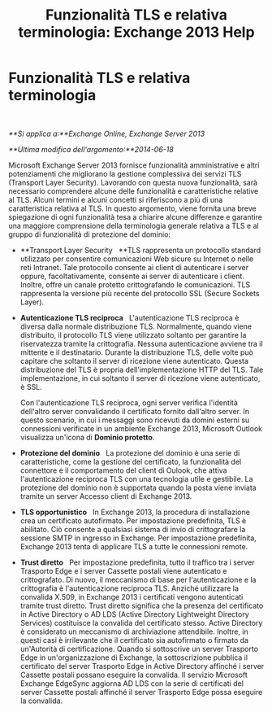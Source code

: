 ﻿---
title: 'Funzionalità TLS e relativa terminologia: Exchange 2013 Help'
TOCTitle: Funzionalità TLS e relativa terminologia
ms:assetid: 294ba2a9-892d-4a90-beec-9d298426b5f4
ms:mtpsurl: https://technet.microsoft.com/it-it/library/Bb430753(v=EXCHG.150)
ms:contentKeyID: 52063047
ms.date: 05/22/2018
mtps_version: v=EXCHG.150
ms.translationtype: MT
---

# Funzionalità TLS e relativa terminologia

 

_**Si applica a:**Exchange Online, Exchange Server 2013_

_**Ultima modifica dell'argomento:**2014-06-18_

Microsoft Exchange Server 2013 fornisce funzionalità amministrative e altri potenziamenti che migliorano la gestione complessiva dei servizi TLS (Transport Layer Security). Lavorando con questa nuova funzionalità, sarà necessario comprendere alcune delle funzionalità e caratteristiche relative al TLS. Alcuni termini e alcuni concetti si riferiscono a più di una caratteristica relativa al TLS. In questo argomento, viene fornita una breve spiegazione di ogni funzionalità tesa a chiarire alcune differenze e garantire una maggiore comprensione della terminologia generale relativa a TLS e al gruppo di funzionalità di protezione del dominio:

  - **Transport Layer Security   **TLS rappresenta un protocollo standard utilizzato per consentire comunicazioni Web sicure su Internet o nelle reti Intranet. Tale protocollo consente ai client di autenticare i server oppure, facoltativamente, consente ai server di autenticare i client. Inoltre, offre un canale protetto crittografando le comunicazioni. TLS rappresenta la versione più recente del protocollo SSL (Secure Sockets Layer).

  - **Autenticazione TLS reciproca**   L'autenticazione TLS reciproca è diversa dalla normale distribuzione TLS. Normalmente, quando viene distribuito, il protocollo TLS viene utilizzato soltanto per garantire la riservatezza tramite la crittografia. Nessuna autenticazione avviene tra il mittente e il destinatario. Durante la distribuzione TLS, delle volte può capitare che soltanto il server di ricezione viene autenticato. Questa distribuzione del TLS è propria dell'implementazione HTTP del TLS. Tale implementazione, in cui soltanto il server di ricezione viene autenticato, è SSL.
    
    Con l'autenticazione TLS reciproca, ogni server verifica l'identità dell'altro server convalidando il certificato fornito dall'altro server. In questo scenario, in cui i messaggi sono ricevuti da domini esterni su connessioni verificate in un ambiente Exchange 2013, Microsoft Outlook visualizza un'icona di **Dominio protetto**.

  - **Protezione del dominio**   La protezione del dominio è una serie di caratteristiche, come la gestione del certificato, la funzionalità del connettore e il comportamento del client di Oulook, che attiva l'autenticazione reciproca TLS con una tecnologia utile e gestibile. La protezione del dominio non è supportata quando la posta viene inviata tramite un server Accesso client di Exchange 2013.

  - **TLS opportunistico**   In Exchange 2013, la procedura di installazione crea un certificato autofirmato. Per impostazione predefinita, TLS è abilitato. Ciò consente a qualsiasi sistema di invio di crittografare la sessione SMTP in ingresso in Exchange. Per impostazione predefinita, Exchange 2013 tenta di applicare TLS a tutte le connessioni remote.

  - **Trust diretto**   Per impostazione predefinita, tutto il traffico tra i server Trasporto Edge e i server Cassette postali viene autenticato e crittografato. Di nuovo, il meccanismo di base per l'autenticazione e la crittografia è l'autenticazione reciproca TLS. Anziché utilizzare la convalida X.509, in Exchange 2013 i certificati vengono autenticati tramite trust diretto. Trust diretto significa che la presenza del certificato in Active Directory o AD LDS (Active Directory Lightweight Directory Services) costituisce la convalida del certificato stesso. Active Directory è considerato un meccanismo di archiviazione attendibile. Inoltre, in questi casi è irrilevante che il certificato sia autofirmato o firmato da un'Autorità di certificazione. Quando si sottoscrive un server Trasporto Edge in un'organizzazione di Exchange, la sottoscrizione pubblica il certificato del server Trasporto Edge in Active Directory affinché i server Cassette postali possano eseguire la convalida. Il servizio Microsoft Exchange EdgeSync aggiorna AD LDS con la serie di certificati del server Cassette postali affinché il server Trasporto Edge possa eseguire la convalida.

